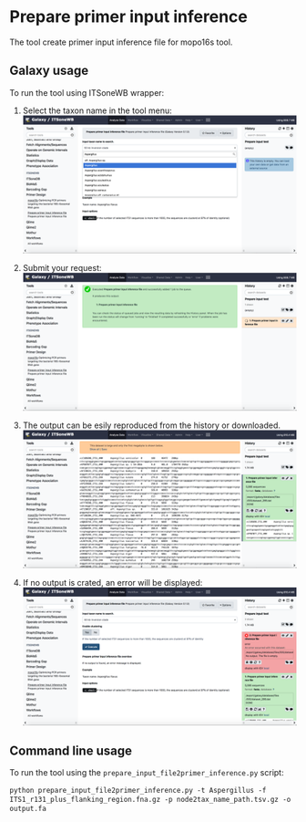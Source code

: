 Prepare primer input inference
==============================

The tool create primer input inference file for mopo16s tool.

Galaxy usage
-------------

To run the tool using ITSoneWB wrapper:

1. Select the taxon name in the tool menu:
![prepare_primer_input_view](https://github.com/ibiom-cnr/itsonewb/raw/master/docs/images/prepare_primer_inference_files_wrapper/prepare_input_1.png)

2. Submit your request:
![prepare_primer_input_submit](https://github.com/ibiom-cnr/itsonewb/raw/master/docs/images/prepare_primer_inference_files_wrapper/prepare_input_2.png)

3. The output can be esily reproduced from the history or downloaded.
![prepare_primer_input_results](https://github.com/ibiom-cnr/itsonewb/raw/master/docs/images/prepare_primer_inference_files_wrapper/prepare_input_3.png)

4. If no output is crated, an error will be displayed:
![prepare_primer_input_error](https://github.com/ibiom-cnr/itsonewb/raw/master/docs/images/prepare_primer_inference_files_wrapper/prepare_input_error.png)

Command line usage
------------------

To run the tool using the `prepare_input_file2primer_inference.py` script:

```
python prepare_input_file2primer_inference.py -t Aspergillus -f ITS1_r131_plus_flanking_region.fna.gz -p node2tax_name_path.tsv.gz -o output.fa
```
